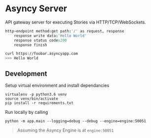 # Asyncy Server

API gateway server for executing Stories via HTTP/TCP/WebSockets.

```coffee
http-endpoint method:get path:'/' as request, response
    response write data:'Hello World'
    response status code:200
    response finish
```

```sh
curl https://foobar.asyncyapp.com
>>> Hello World
```


## Development

Setup virtual environment and install dependancies
```
virtualenv -p python3.6 venv
source venv/bin/activate
pip install -r requirements.txt
```

Run locally by calling

```
python -m app.main --logging=debug --debug --engine=engine:50051
```
> Assuming the Asyncy Engine is at `engine:50051`
